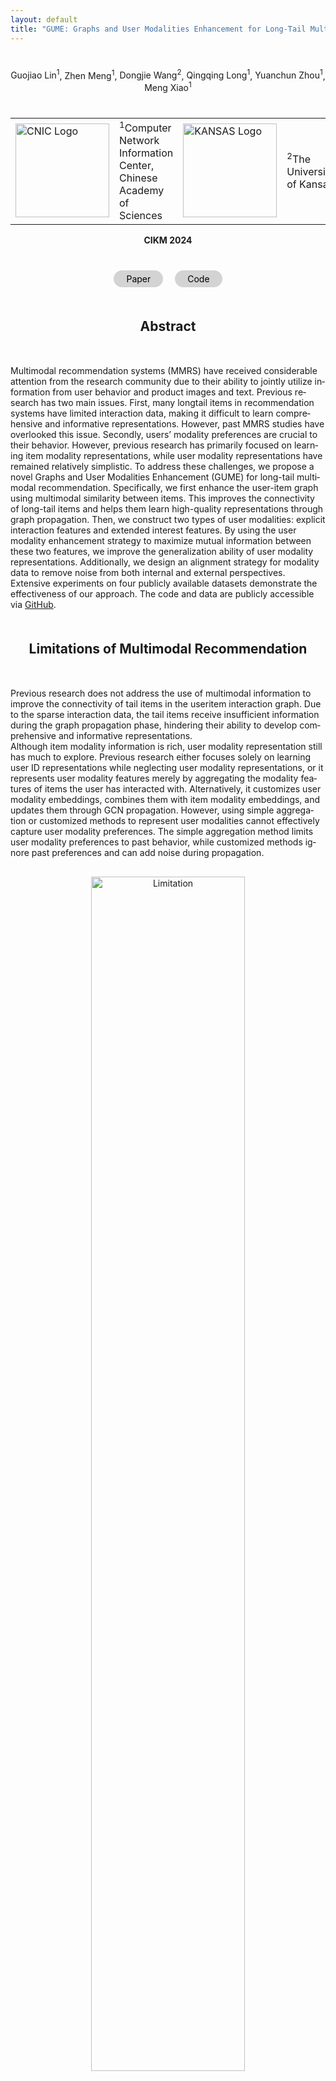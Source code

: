 ```yaml
---
layout: default
title: "GUME: Graphs and User Modalities Enhancement for Long-Tail Multimodal Recommendation"
---
```

<div style="text-align: center;margin-top: 40px;">
  <a href="https://guojiaolin.github.io/" style="text-decoration: none; color: inherit;" onmouseover="this.style.color='blue'" onmouseout="this.style.color='inherit'">Guojiao Lin<sup>1</sup></a>, 
  Zhen Meng<sup>1</sup>, 
  <a href="https://wangdongjie100.github.io/" style="text-decoration: none; color: inherit;" onmouseover="this.style.color='blue'" onmouseout="this.style.color='inherit'">Dongjie Wang<sup>2</sup></a>, 
  <a href="https://scholar.google.com.hk/citations?user=283USTgAAAAJ&hl=zh-CN&oi=sra" style="text-decoration: none; color: inherit;" onmouseover="this.style.color='blue'" onmouseout="this.style.color='inherit'">Qingqing Long<sup>1</sup></a>, 
  <a href="https://scholar.google.com.hk/citations?user=r7_Yfj8AAAAJ&hl=zh-CN&oi=sra" style="text-decoration: none; color: inherit;" onmouseover="this.style.color='blue'" onmouseout="this.style.color='inherit'">Yuanchun Zhou<sup>1</sup></a>, 
  <a href="https://coco11563.github.io/" style="text-decoration: none; color: inherit;" onmouseover="this.style.color='blue'" onmouseout="this.style.color='inherit'">Meng Xiao<sup>1</sup></a>
</div>

<table style="margin-top: 40px;">
  <tr>
    <td><img src="/mypaper/GUME/images/cnic.jpg" alt="CNIC Logo" width="150"></td>
    <td><sup>1</sup>Computer Network Information Center, Chinese Academy of Sciences</td>
    <td><img src="/mypaper/GUME/images/KU.png" alt="KANSAS Logo" width="150"></td>
    <td><sup>2</sup>The University of Kansas</td>
  </tr>
</table>

<div style="text-align: center;"><strong>CIKM 2024</strong></div>

<div style="text-align: center; margin-top: 40px;">
  <a href="https://arxiv.org/abs/2407.12338" target="_blank" style="text-decoration:none; background-color: #d3d3d3; color: black; padding: 5px 20px; border-radius: 20px; margin-right: 15px; display: inline-block;">
    Paper
  </a>
  <a href="https://github.com/NanGongNingYi/GUME" target="_blank" style="text-decoration:none; background-color: #d3d3d3; color: black; padding: 5px 20px; border-radius: 20px; display: inline-block;">
    Code
  </a>
</div>

<h2 style="text-align: center; margin-top: 50px; margin-bottom: 50px;">Abstract</h2>
<div style="overflow-wrap: break-word; word-wrap: break-word; hyphens: auto;" lang="en">
Multimodal recommendation systems (MMRS) have received considerable attention from the research community due to their ability to jointly utilize information from user behavior and product images and text. Previous research has two main issues. First, many longtail items in recommendation systems have limited interaction data, making it difficult to learn comprehensive and informative representations. However, past MMRS studies have overlooked this issue. Secondly, users’ modality preferences are crucial to their behavior. However, previous research has primarily focused on learning item modality representations, while user modality representations have remained relatively simplistic. To address these challenges, we propose a novel Graphs and User Modalities Enhancement (GUME) for long-tail multimodal recommendation. Specifically, we first enhance the user-item graph using multimodal similarity between items. This improves the connectivity of long-tail items and helps them learn high-quality representations through graph propagation. Then, we construct two types of user modalities: explicit interaction features and extended interest features. By using the user modality enhancement strategy to maximize mutual information between these two features, we improve the generalization ability of user modality representations. Additionally, we design an alignment strategy for modality data to remove noise from both internal and external perspectives. Extensive experiments on four publicly available datasets demonstrate the effectiveness of our approach. The code and data are publicly accessible via <a href="https://github.com/NanGongNingYi/GUME" target="_blank">GitHub</a>.
</div>

<h2 style="text-align: center; margin-top: 50px; margin-bottom: 50px;">Limitations of Multimodal Recommendation</h2>
<div style="overflow-wrap: break-word; word-wrap: break-word; hyphens: auto;" lang="en">
Previous research does not address the use of multimodal information to improve the connectivity of tail items in the useritem interaction graph. Due to the sparse interaction data, the tail items receive insufficient information during the graph propagation phase, hindering their ability to develop comprehensive and informative representations.
</div>

<div style="overflow-wrap: break-word; word-wrap: break-word; hyphens: auto;" lang="en">
Although item modality information is rich, user modality representation still has much to explore. Previous research either focuses solely on learning user ID representations while neglecting user modality representations, or it represents user modality features merely by aggregating the modality features of items the user has interacted with. Alternatively, it customizes user modality embeddings, combines them with item modality embeddings, and updates them through GCN propagation. However, using simple aggregation or customized methods to represent user modalities cannot effectively capture user modality preferences. The simple aggregation method limits user modality preferences to past behavior, while customized methods ignore past preferences and can add noise during propagation.
</div>

<div style="text-align: center;">
<img src="/mypaper/GUME/images/limitation.png" alt="Limitation" style="margin-top: 30px; margin-bottom: 0px; width: 70%; max-width: 500px; height: auto;">
</div>

<h2 style="text-align: center; margin-top: 50px; margin-bottom: 50px;">Method</h2>

<h3 style="margin-top: 30px; margin-bottom: 30px;">Enhancing User-Item Graph</h3>
<div style="overflow-wrap: break-word; word-wrap: break-word; hyphens: auto;" lang="en">
We introduce a strategy based on multimodal similarity to identify semantic neighbors. Specifically, this is implemented by utilizing the modality item graph. This graph keeps only the top-k neighbors with the highest similarity scores for each item, and we use it to identify items that are similar to the target item across multiple modalities (textual and visual). We then define these items as the semantic neighbors of the target item.
</div>

<h3 style="margin-top: 30px; margin-bottom: 30px;">The overview of GUME</h3>
<div style="overflow-wrap: break-word; word-wrap: break-word; hyphens: auto;" lang="en">
We first utilize a graph convolutional network to extract explicit interaction features and extended interest features. Then, we separate and aggregate the attributes of the explicit interaction features to achieve denoising. We maximize the mutual information between explicit interaction features and extended interest features. Finally, we align information within internal modalities as well as between modalities and external behaviors.
</div>

<div style="text-align: center;">
  <img src="/mypaper/GUME/images/method.png" alt="Method" style="margin-top: 30px; margin-bottom: 10px; max-width: 100%; height: auto;">
</div>

<h3 style="margin-top: 30px; margin-bottom: 30px;">The main contributions</h3>
<div style="overflow-wrap: break-word; word-wrap: break-word; hyphens: auto;" lang="en">
  <strong>•</strong> We propose a strategy to enhance user-item graphs based on multimodal similarity, improving the connectivity of tail items.<br>
  <strong>•</strong> We develop a user modality enhancement strategy that improves the generalization ability of user modality representations, enabling them to effectively adapt to new products or changes in user behavior, even without direct interaction data.<br>
  <strong>•</strong> We design an alignment strategy from internal and external perspectives to capture commonalities within modalities as well as between modalities and external behaviors, thereby achieving a denoising effect.<br>
  <strong>•</strong> We conduct comprehensive experiments on four public Amazon datasets to demonstrate the unique advantages of our GUME.
</div>

<h2 style="text-align: center; margin-top: 50px; margin-bottom: 50px;">Experiments</h2>

<h3 style="margin-top: 30px; margin-bottom: 30px;">Performance Comparison</h3>
<div style="overflow-wrap: break-word; word-wrap: break-word; hyphens: auto;" lang="en">
Our GUME model achieved excellent performance across multiple metrics, surpassing traditional recommendation models and multimodal recommendation models. Specifically, in terms of Recall@20 for Sports, Clothing, and Electronics, GUME outperforms the best baseline by 2.28%, 3.54%, and 3.82% respectively; while in terms of NDCG@20, it shows improvements of 3.13%, 5.67%, and 2.65%. On the Baby dataset, GUME ties with the best baseline in Recall@20 and improves by 2.22% over the best baseline in NDCG@20. The results validate the effectiveness of our GUME.
</div>

<div style="text-align: center;">
<img src="/mypaper/GUME/images/performance.png" alt="Performance" style="margin-top: 30px; margin-bottom: 10px; max-width: 100%; height: auto;">
</div>

<h3 style="margin-top: 30px; margin-bottom: 30px;">Ablation Study</h3>
<div style="overflow-wrap: break-word; word-wrap: break-word; hyphens: auto;" lang="en">
In our work, GUME comprises the modules Graph Enhancement, Alignment for Capturing Commonalities and User Modality Augment. To thoroughly examine the impact of these modules, we conduct comprehensive ablation studies. We use "w/o XX" to denote the absence of a specific module, meaning "without XX".
</div>

<div style="text-align: center;">
<img src="/mypaper/GUME/images/ablation.png" alt="Ablation Study" style="margin-top: 30px; margin-bottom: 10px; max-width: 70%; height: auto;">
</div>

<h3 style="margin-top: 30px; margin-bottom: 30px;">Comparisons on Tail Items Performance</h3>
<div style="overflow-wrap: break-word; word-wrap: break-word; hyphens: auto;" lang="en">
To validate whether enhancing the user-item graph based on multimodal similarity can improve the recommendation performance for tail items, we conducted experiments on the Clothing dataset. Specifically, we divided items into five equally sized groups according to the node degree in the user-item bipartite graph, as shown in Figure 2. In recommendation systems, 20% of items account for 80% of interactions. Therefore, we define the top 1/5 of items as head items, while the remaining 4/5 are defined as tail items. The larger the x-axis value, the lower the node degree, and the less popular the item. We compared the performance of GUME, w/o GE, and MENTOR.
</div>
<div style="overflow-wrap: break-word; word-wrap: break-word; hyphens: auto;" lang="en">
The results show that graph enhancement can improve the recommendation performance for tail items. Although removing graph enhancement can improve the recommendation performance for head items, the overall performance decreases due to the decline in tail item performance, which is consistent with the findings of GALORE. Additionally, GUME outperforms MENTOR for both head and tail items, indicating that our graph enhancement strategy effectively improves recommendation performance for long-tail distribution data.
</div>
<div style="text-align: center;">
<img src="/mypaper/GUME/images/long_tail.png" alt="Comparisons" style="margin-top: 30px; margin-bottom: 10px; max-width: 80%; height: auto;">
</div>

<h3 style="margin-top: 30px; margin-bottom: 30px;">Visualization Analysis</h3>
<div style="overflow-wrap: break-word; word-wrap: break-word; hyphens: auto;" lang="en">
To further validate the effectiveness of the user modality enhancement component, we visualize the distribution of user modality representations within the Sports dataset. We compare two models, w/o UM and GUME, as mentioned in ablation study. Specifically, we randomly select 1000 user instances from the Sports dataset and employ t-SNE to map the user modality representations to two-dimensional space.
</div>
<div style="overflow-wrap: break-word; word-wrap: break-word; hyphens: auto;" lang="en">
The results, illustrated in figure 3, show that the user modality distribution of GUME is more uniform, while the distribution of w/o UM is more dispersed. Previous research has demonstrated that the uniformity of representation significantly influences recommendation performance. This explains why GUME is effective in enhancing user modality representation.
</div>
<div style="text-align: center;">
<img src="/mypaper/GUME/images/distribution.png" alt="Visualization" style="margin-top: 30px; margin-bottom: 10px; max-width: 70%; height: auto;">
</div>

<h2 style="text-align: center; margin-top: 50px; margin-bottom: 50px;">BibTeX</h2>
<div style="background-color: #f5f5f5; padding: 20px; border-radius: 5px; font-family: monospace; white-space: pre-wrap; line-height: 1.5;">
@article{lin2024gume,<br>
title={GUME: Graphs and User Modalities Enhancement for Long-Tail Multimodal Recommendation},<br>
author={Lin, Guojiao and Meng, Zhen and Wang, Dongjie and Long, Qingqing and Zhou, Yuanchun and Xiao, Meng},<br>
journal={arXiv preprint arXiv:2407.12338},<br>
year={2024}<br>
}
</div>